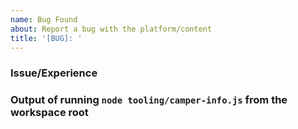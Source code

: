 ```yaml
---
name: Bug Found
about: Report a bug with the platform/content
title: '[BUG]: '
---
```


### Issue/Experience

### Output of running `node tooling/camper-info.js` from the workspace root

